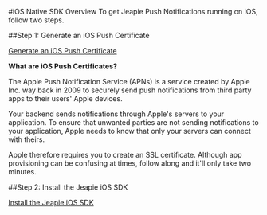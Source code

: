 #iOS Native SDK Overview
To get Jeapie Push Notifications running on iOS, follow two steps.

##Step 1: Generate an iOS Push Certificate

[Generate an iOS Push Certificate](Generating-an-iOS-Push-Certificate.md)

**What are iOS Push Certificates?**

The Apple Push Notification Service (APNs) is a service created by Apple Inc. way back in 2009 to securely send push notifications from third party apps to their users' Apple devices.

Your backend sends notifications through Apple's servers to your application. To ensure that unwanted parties are not sending notifications to your application, Apple needs to know that only your servers can connect with theirs.

Apple therefore requires you to create an SSL certificate. Although app provisioning can be confusing at times, follow along and it'll only take two minutes.

##Step 2: Install the Jeapie iOS SDK

[Install the Jeapie iOS SDK](iOS-Native-SDK-Installation.md)